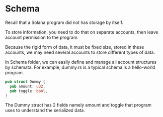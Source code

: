 # Schema

Recall that a Solana program did not has storage by itself.

To store information, you need to do that on separate accounts, then leave account permission to the program.

Because the rigid form of data, it must be fixed size, stored in these accounts, we may need several accounts to store different types of data.

In Schema folder, we can easily define and manage all account structures by schemata.
For example, dummy.rs is a typical schema is a hello-world program.

```rust
pub struct Dummy {
  pub amount: u32,
  pub toggle: bool,
}
```

The Dummy struct has 2 fields namely amount and toggle that program uses to understand the serialized data.
